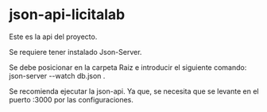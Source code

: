 # json-api-licitalab

Este es la api del proyecto.

Se requiere tener instalado Json-Server.

Se debe posicionar en la carpeta Raiz e introducir el siguiente comando: json-server --watch db.json .

Se recomienda ejecutar la json-api. Ya que, se necesita que se levante en el puerto :3000 por las configuraciones.
